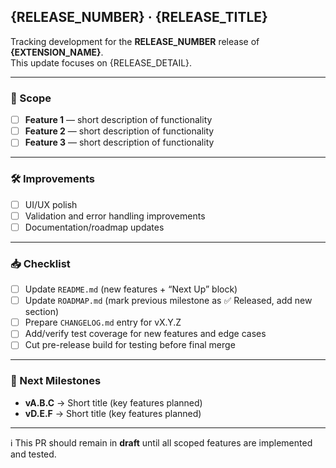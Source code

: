 ## {RELEASE_NUMBER} · {RELEASE_TITLE}

Tracking development for the **RELEASE_NUMBER** release of **{EXTENSION_NAME}**.  
This update focuses on {RELEASE_DETAIL}.

---

### 🚀 Scope
- [ ] **Feature 1** — short description of functionality  
- [ ] **Feature 2** — short description of functionality  
- [ ] **Feature 3** — short description of functionality  

---

### 🛠️ Improvements
- [ ] UI/UX polish  
- [ ] Validation and error handling improvements  
- [ ] Documentation/roadmap updates  

---

### 📥 Checklist
- [ ] Update `README.md` (new features + “Next Up” block)  
- [ ] Update `ROADMAP.md` (mark previous milestone as ✅ Released, add new section)  
- [ ] Prepare `CHANGELOG.md` entry for vX.Y.Z  
- [ ] Add/verify test coverage for new features and edge cases  
- [ ] Cut pre-release build for testing before final merge  

---

### 🔮 Next Milestones
- **vA.B.C** → Short title (key features planned)  
- **vD.E.F** → Short title (key features planned)  

---

ℹ️ This PR should remain in **draft** until all scoped features are implemented and tested.  
